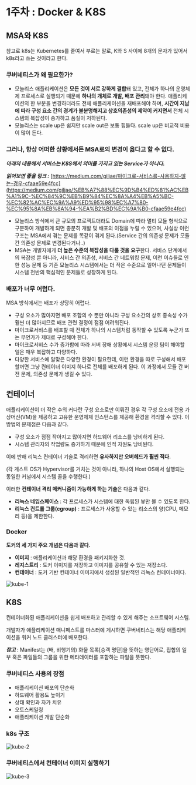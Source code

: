 # 1주차 : Docker & K8S

## MSA와 K8S

참고로 k8s는 Kubernetes를 줄여서 부르는 말로, K와 S 사이에 8개의 문자가 있어서 k8s라고 쓰는 것이라고 한다.

### 쿠버네티스가 왜 필요한가?

- 모놀리스 애플리케이션은 **모든 것이 서로 강하게 결합**돼 있고, 전체가 하나의 운영체제 프로세스로 실행되기 때문에 **하나의 개체로 개발, 배포 관리**돼야 한다. 애플리케이션의 한 부분을 변경하더라도 전체 애플리케이션을 재배포해야 하며, **시간이 지남에 따라 구성 요소 간의 경계가 불분명해지고 상호의존성의 제약이 커지면서** 전체 시스템의 복잡성이 증가하고 품질이 저하된다.
- 모놀리스는 scale up은 쉽지만 scale out은 보통 힘들다. scale up은 비교적 비용이 많이 든다.

### 그러나, 항상 어떠한 상황에서든 MSA로의 변경이 옳다고 할 수 없다.

***아래의 내용에서 서비스는 K8S에서 의미를 가지고 있는 Service가 아니다.***

***읽어보면 좋을 링크 :*** [https://medium.com/giljae/마이크로-서비스를-사용하지-않는-경우-cfaae59e4fcc](https://medium.com/giljae/%EB%A7%88%EC%9D%B4%ED%81%AC%EB%A1%9C-%EC%84%9C%EB%B9%84%EC%8A%A4%EB%A5%BC-%EC%82%AC%EC%9A%A9%ED%95%98%EC%A7%80-%EC%95%8A%EB%8A%94-%EA%B2%BD%EC%9A%B0-cfaae59e4fcc)

- 모놀리스 방식에서 큰 규모의 프로젝트더라도 Domain에 따라 멀티 모듈 형식으로 구분하여 개발하게 되면 충분히 개발 및 배포의 이점을 누릴 수 있으며, 사실상 이런 구조는 MSA에서 겪는 문제를 똑같이 겪게 된다.(Service 간의 의존성 문제가 모듈 간 의존성 문제로 변경된다거나..)
- MSA는 개발자에게 **더 높은 수준의 복잡성을 다룰 것을 요구**한다. 서비스 단계에서의 복잡성 뿐 아니라, 서비스 간 의존성, 서비스 간 네트워킹 문제, 이런 이슈들로 인한 성능 문제 등 기존 모놀리스 시스템에서는 더 작은 수준으로 일어나던 문제들이 시스템 전반의 핵심적인 문제들로 성장하게 된다.

### 배포가 너무 어렵다.

MSA 방식에서는 배포가 상당히 어렵다.

- 구성 요소가 많아지면 배포 조합의 수 뿐만 아니라 구성 요소간의 상호 종속성 수가 훨씬 더 많아지므로 배포 관련 결정이 점점 어려워진다.
- 마이크로서비스를 배포할 때 전체가 하나의 시스템처럼 동작할 수 있도록 누군가 또는 무언가가 제대로 구성해야 한다.
- 마이크로서비스 수가 증가함에 따라 서버 장애 상황에서 시스템 운영 팀이 해야할 일은 매우 복잡하고 다양하다.
- 다양한 서비스에 알맞은 다양한 환경이 필요한데, 이런 환경을 따로 구성해서 배포할꺼면 그냥 컨테이너 이미지 하나로 전체를 배포하게 된다. 이 과정에서 모듈 간 버전 문제, 의존성 문제가 생길 수 있다.

## 컨테이너

애플리케이션이 더 작은 수의 커다란 구성 요소로만 이뤄진 경우 각 구성 요소에 전용 가상머신(VM)을 제공하고 고유한 운영체제 인스턴스를 제공해 환경을 격리할 수 있다. 이 방법의 문제점은 다음과 같다.

- 구성 요소가 점점 작아지고 많아지면 하드웨어 리소스를 낭비하게 된다.
- 시스템 관리자의 작업량도 증가하기 때문에 인적 자원도 낭비된다.

이에 반해 리눅스 컨테이너 기술로 격리하면 **유사하지만 오버헤드가 훨씬 적다.**

(각 게스트 OS가 Hypervisor를 거치는 것이 아니라, 하나의 Host OS에서 실행되는 동일한 커널에서 시스템 콜을 수행한다.)

이러한 **컨테이너 격리 메커니즘이 가능하게 하는 기술**은 다음과 같다.

- **리눅스 네임스페이스** : 각 프로세스가 시스템에 대한 독립된 뷰만 볼 수 있도록 한다.
- **리눅스 컨트롤 그룹(cgroup)** : 프로세스가 사용할 수 있는 리소스의 양(CPU, 메모리 등)을 제한한다.

### Docker

**도커의 세 가지 주요 개념은 다음과 같다.**

- **이미지** : 애플리케이션과 해당 환경을 패키지화한 것.
- **레지스트리** : 도커 이미지를 저장하고 이미지를 공유할 수 있는 저장소다.
- **컨테이너** : 도커 기반 컨테이너 이미지에서 생성된 일반적인 리눅스 컨테이너이다.

![kube-1](https://user-images.githubusercontent.com/37579681/111013454-d5569180-83e2-11eb-961b-71257ac5760b.jpeg)

## K8S

컨테이너화된 애플리케이션을 쉽게 배포하고 관리할 수 있게 해주는 소프트웨어 시스템.

개발자가 애플리케이션 매니페스트를 마스터에 게시하면 쿠버네티스는 해당 애플리케이션을 워커 노드 클러스터에 배포한다. 

***참고*** : Manifest는 (배, 비행기의) 화물 목록[승객 명단]을 뜻하는 영단어로, 집합의 일부 혹은 파일들의 그룹을 위한 메타데이터를 포함하는 파일을 뜻한다.

### 쿠버네티스 사용의 장점

- 애플리케이션 배포의 단순화
- 하드웨어 활용도 높이기
- 상태 확인과 자가 치유
- 오토스케일링
- 애플리케이션 개발 단순화

### k8s 구조
![kube-2](https://user-images.githubusercontent.com/37579681/111013464-dbe50900-83e2-11eb-9189-c73eeddc005f.jpeg)

### 쿠버네티스에서 컨테이너 이미지 실행하기
![kube-3](https://user-images.githubusercontent.com/37579681/111013458-d8518200-83e2-11eb-9971-b0e494a5630c.jpeg)
